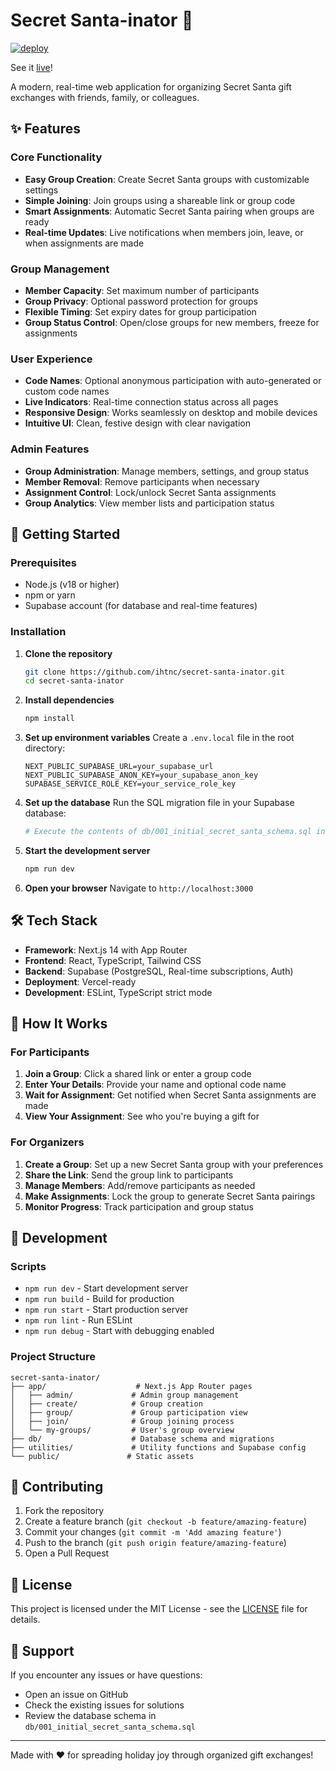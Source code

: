 # Secret Santa-inator 🎄

[![deploy](https://deploy-badge.vercel.app/vercel/secret-santa-inator?name=website)](https://secret-santa-inator.vercel.app/)

See it [live](https://secret-santa-inator.vercel.app)!

A modern, real-time web application for organizing Secret Santa gift exchanges with friends, family, or colleagues.

## ✨ Features

### Core Functionality
- **Easy Group Creation**: Create Secret Santa groups with customizable settings
- **Simple Joining**: Join groups using a shareable link or group code
- **Smart Assignments**: Automatic Secret Santa pairing when groups are ready
- **Real-time Updates**: Live notifications when members join, leave, or when assignments are made

### Group Management
- **Member Capacity**: Set maximum number of participants
- **Group Privacy**: Optional password protection for groups
- **Flexible Timing**: Set expiry dates for group participation
- **Group Status Control**: Open/close groups for new members, freeze for assignments

### User Experience
- **Code Names**: Optional anonymous participation with auto-generated or custom code names
- **Live Indicators**: Real-time connection status across all pages
- **Responsive Design**: Works seamlessly on desktop and mobile devices
- **Intuitive UI**: Clean, festive design with clear navigation

### Admin Features
- **Group Administration**: Manage members, settings, and group status
- **Member Removal**: Remove participants when necessary
- **Assignment Control**: Lock/unlock Secret Santa assignments
- **Group Analytics**: View member lists and participation status

## 🚀 Getting Started

### Prerequisites
- Node.js (v18 or higher)
- npm or yarn
- Supabase account (for database and real-time features)

### Installation

1. **Clone the repository**
   ```bash
   git clone https://github.com/ihtnc/secret-santa-inator.git
   cd secret-santa-inator
   ```

2. **Install dependencies**
   ```bash
   npm install
   ```

3. **Set up environment variables**
   Create a `.env.local` file in the root directory:
   ```env
   NEXT_PUBLIC_SUPABASE_URL=your_supabase_url
   NEXT_PUBLIC_SUPABASE_ANON_KEY=your_supabase_anon_key
   SUPABASE_SERVICE_ROLE_KEY=your_service_role_key
   ```

4. **Set up the database**
   Run the SQL migration file in your Supabase database:
   ```bash
   # Execute the contents of db/001_initial_secret_santa_schema.sql in your Supabase SQL editor
   ```

5. **Start the development server**
   ```bash
   npm run dev
   ```

6. **Open your browser**
   Navigate to `http://localhost:3000`

## 🛠️ Tech Stack

- **Framework**: Next.js 14 with App Router
- **Frontend**: React, TypeScript, Tailwind CSS
- **Backend**: Supabase (PostgreSQL, Real-time subscriptions, Auth)
- **Deployment**: Vercel-ready
- **Development**: ESLint, TypeScript strict mode

## 📱 How It Works

### For Participants
1. **Join a Group**: Click a shared link or enter a group code
2. **Enter Your Details**: Provide your name and optional code name
3. **Wait for Assignment**: Get notified when Secret Santa assignments are made
4. **View Your Assignment**: See who you're buying a gift for

### For Organizers
1. **Create a Group**: Set up a new Secret Santa group with your preferences
2. **Share the Link**: Send the group link to participants
3. **Manage Members**: Add/remove participants as needed
4. **Make Assignments**: Lock the group to generate Secret Santa pairings
5. **Monitor Progress**: Track participation and group status

## 🔧 Development

### Scripts
- `npm run dev` - Start development server
- `npm run build` - Build for production
- `npm run start` - Start production server
- `npm run lint` - Run ESLint
- `npm run debug` - Start with debugging enabled

### Project Structure
```
secret-santa-inator/
├── app/                    # Next.js App Router pages
│   ├── admin/             # Admin group management
│   ├── create/            # Group creation
│   ├── group/             # Group participation view
│   ├── join/              # Group joining process
│   └── my-groups/         # User's group overview
├── db/                    # Database schema and migrations
├── utilities/             # Utility functions and Supabase config
└── public/               # Static assets
```

## 🤝 Contributing

1. Fork the repository
2. Create a feature branch (`git checkout -b feature/amazing-feature`)
3. Commit your changes (`git commit -m 'Add amazing feature'`)
4. Push to the branch (`git push origin feature/amazing-feature`)
5. Open a Pull Request

## 📄 License

This project is licensed under the MIT License - see the [LICENSE](LICENSE) file for details.

## 🎁 Support

If you encounter any issues or have questions:
- Open an issue on GitHub
- Check the existing issues for solutions
- Review the database schema in `db/001_initial_secret_santa_schema.sql`

---

Made with ❤️ for spreading holiday joy through organized gift exchanges!